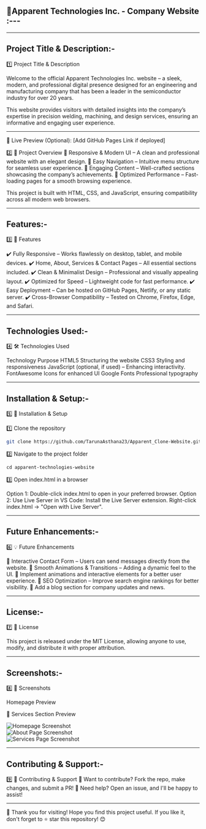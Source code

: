 ## 🌟Apparent Technologies Inc. - Company Website :---

---

## Project Title & Description:-

1️⃣ Project Title & Description

Welcome to the official Apparent Technologies Inc. website – a sleek, modern, and professional digital presence designed for an engineering and manufacturing company that has been a leader in the semiconductor industry for over 20 years.

This website provides visitors with detailed insights into the company’s expertise in precision welding, machining, and design services, ensuring an informative and engaging user experience.

---

📍 Live Preview (Optional): [Add GitHub Pages Link if deployed]

2️⃣ 🚀 Project Overview
🔹 Responsive & Modern UI – A clean and professional website with an elegant design.
🔹 Easy Navigation – Intuitive menu structure for seamless user experience.
🔹 Engaging Content – Well-crafted sections showcasing the company’s achievements.
🔹 Optimized Performance – Fast-loading pages for a smooth browsing experience.

This project is built with HTML, CSS, and JavaScript, ensuring compatibility across all modern web browsers.

---

## Features:-

3️⃣ 📌 Features

✔️ Fully Responsive – Works flawlessly on desktop, tablet, and mobile devices.
✔️ Home, About, Services & Contact Pages – All essential sections included.
✔️ Clean & Minimalist Design – Professional and visually appealing layout.
✔️ Optimized for Speed – Lightweight code for fast performance.
✔️ Easy Deployment – Can be hosted on GitHub Pages, Netlify, or any static server.
✔️ Cross-Browser Compatibility – Tested on Chrome, Firefox, Edge, and Safari.

---

## Technologies Used:-

4️⃣ 🛠️ Technologies Used

Technology	Purpose
HTML5	Structuring the website
CSS3	Styling and responsiveness
JavaScript (optional, if used) – Enhancing interactivity.
FontAwesome	Icons for enhanced UI
Google Fonts	Professional typography

---

##  Installation & Setup:-

5️⃣ 🔧 Installation & Setup

1️⃣ Clone the repository

```sh
git clone https://github.com/TarunaAsthana23/Apparent_Clone-Website.git
```

2️⃣ Navigate to the project folder

```md
cd apparent-technologies-website
```
3️⃣ Open index.html in a browser

Option 1: Double-click index.html to open in your preferred browser.
Option 2: Use Live Server in VS Code:
Install the Live Server extension.
Right-click index.html → "Open with Live Server".

---

## Future Enhancements:-

6️⃣ 💡 Future Enhancements

🔹 Interactive Contact Form – Users can send messages directly from the website.
🔹 Smooth Animations & Transitions – Adding a dynamic feel to the UI.
🔹 Implement animations and interactive elements for a better user experience.
🔹 SEO Optimization – Improve search engine rankings for better visibility.
🔹 Add a blog section for company updates and news.

---

## License:-

7️⃣ 📜 License

This project is released under the MIT License, allowing anyone to use, modify, and distribute it with proper attribution.

---

## Screenshots:-

8️⃣ 📸 Screenshots

Homepage Preview

🔧 Services Section Preview

![Homepage Screenshot](https://raw.githubusercontent.com/TarunaAsthana23/Apparent_Clone-Website/main/Img/S3.png)  
![About Page Screenshot](https://raw.githubusercontent.com/TarunaAsthana23/Apparent_Clone-Website/main/Img/S1.png)  
![Services Page Screenshot](https://raw.githubusercontent.com/TarunaAsthana23/Apparent_Clone-Website/main/Img/S2.png)  


---
## Contributing & Support:-

9️⃣ 💙 Contributing & Support
🎯 Want to contribute? Fork the repo, make changes, and submit a PR!
💬 Need help? Open an issue, and I'll be happy to assist!

---

🚀 Thank you for visiting! Hope you find this project useful. If you like it, don't forget to ⭐ star this repository! 😊
